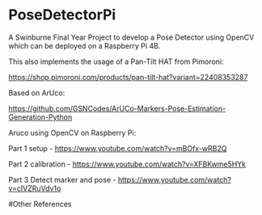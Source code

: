 # PoseDetectorPi
A Swinburne Final Year Project to develop a Pose Detector using OpenCV which can be deployed on a Raspberry Pi 4B.


This also implements the usage of a Pan-Tilt HAT from Pimoroni:

https://shop.pimoroni.com/products/pan-tilt-hat?variant=22408353287


Based on ArUco:

https://github.com/GSNCodes/ArUCo-Markers-Pose-Estimation-Generation-Python

Aruco using OpenCV on Raspberry Pi: 

Part 1 setup -					https://www.youtube.com/watch?v=mBOfx-wRB2Q

Part 2 calibration -			https://www.youtube.com/watch?v=XFBKwme5HYk

Part 3 Detect marker and pose - https://www.youtube.com/watch?v=cIVZRuVdv1o


#Other References
